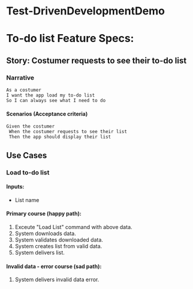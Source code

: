 # Test-DrivenDevelopmentDemo

# To-do list Feature Specs:

## Story: Costumer requests to see their to-do list

### Narrative 

```
As a costumer
I want the app load my to-do list
So I can always see what I need to do
```

#### Scenarios (Acceptance criteria)

```
Given the costumer
 When the costumer requests to see their list
 Then the app should display their list
```

## Use Cases

### Load to-do list 

#### Inputs:
- List name

#### Primary course (happy path):
1. Exceute "Load List" command with above data.
2. System downloads data.
3. System validates downloaded data.
4. System creates list from valid data.
5. System delivers list.

#### Invalid data - error course (sad path):
1. System delivers invalid data error.
